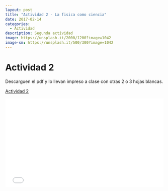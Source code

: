 ```yaml
---
layout: post
title: "Actividad 2 - La fisica como ciencia"
date: 2017-02-14
categories:
  - Actividad
description: Segunda actividad
image: https://unsplash.it/2000/1200?image=1042
image-sm: https://unsplash.it/500/300?image=1042
---
```


Actividad 2
===========

Descarguen el pdf y lo llevan impreso a clase con otras 2 o 3 hojas blancas.

<a href="https://github.com/marcoC76/marcoc76.github.io/raw/master/media/actividad%202.pdf">Actividad 2</a>

<div style="position: relative;
            padding-bottom: 56.25%;
            height: 0;
            overflow: hidden;">
  <iframe style="position: absolute;
                  top:0;
                  left: 0;
                  width: 100%;
                  height: 100%;" src="//giphy.com/embed/ulYsfSM7mzWQo?hideSocial=true" width="480" height="327" frameborder="0" class="giphy-embed" allowfullscreen=""></iframe>
</div>
